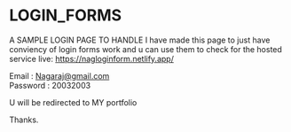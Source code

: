 ﻿# LOGIN_FORMS
A SAMPLE LOGIN PAGE TO HANDLE 
I have made this page to just have conviency of login forms work and u can use them to check for the hosted service live:
https://nagloginform.netlify.app/

Email : Nagaraj@gmail.com    
Password : 20032003

U will be redirected to MY portfolio


Thanks.
